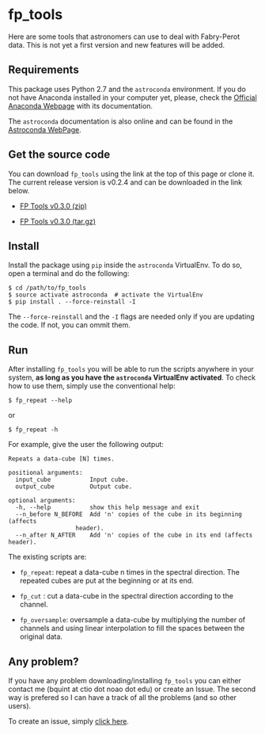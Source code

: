 # fp_tools

  Here are some tools that astronomers can use to deal with Fabry-Perot data.
  This is not yet a first version and new features will be added.

## Requirements

  This package uses Python 2.7 and the `astroconda` environment. If you do not
  have Anaconda installed in your computer yet, please, check the
  [Official Anaconda Webpage](https://www.continuum.io/downloads)
  with its documentation.

  The `astroconda` documentation is also online and can be found in the
  [Astroconda WebPage](https://astroconda.readthedocs.io/en/latest/).

## Get the source code

  You can download `fp_tools` using the link at the top of this page or clone
  it. The current release version is v0.2.4 and can be downloaded in the link
  below.

  * [FP Tools v0.3.0 (zip)](https://github.com/b1quint/fp_tools/archive/fp_tools-v0.3.0.zip)

  * [FP Tools v0.3.0 (tar.gz)](https://github.com/b1quint/fp_tools/archive/fp_tools-v0.3.0.tar.gz)  


## Install

  Install the package using `pip` inside the `astroconda` VirtualEnv. To do so,
  open a terminal and do the following:
  
    $ cd /path/to/fp_tools  
    $ source activate astroconda  # activate the VirtualEnv
    $ pip install . --force-reinstall -I
    
  The `--force-reinstall` and the `-I` flags are needed only if you 
  are updating the code. If not, you can ommit them.
  
## Run 

  After installing `fp_tools` you will be able to run the scripts 
  anywhere in your system, **as long as you have the `astroconda` VirtualEnv
  activated**. To check how to use them, simply use the conventional help:
  
    $ fp_repeat --help
    
  or
  
    $ fp_repeat -h
    
  For example, give the user the following output:
  
    Repeats a data-cube [N] times.

    positional arguments:
      input_cube           Input cube.
      output_cube          Output cube.

    optional arguments:
      -h, --help           show this help message and exit
      --n_before N_BEFORE  Add 'n' copies of the cube in its beginning (affects
                       header).
      --n_after N_AFTER    Add 'n' copies of the cube in its end (affects header).
      
  The existing scripts are:
  
  - `fp_repeat`: repeat a data-cube n times in the spectral direction. The repeated
  cubes are put at the beginning or at its end.
  
  - `fp_cut` : cut a data-cube in the spectral direction according to the channel.
  
  - `fp_oversample`: oversample a data-cube by multiplying the number of channels 
  and using linear interpolation to fill the spaces between the original data.
  
## Any problem?

  If you have any problem downloading/installing `fp_tools` you can 
  either contact me (bquint at ctio dot noao dot edu) or create an Issue. 
  The second way is prefered so I can have a track of all the problems (and
  so other users).
  
  To create an issue, simply [click here](https://github.com/b1quint/fp_tools/issues/new).
